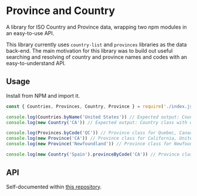 # Province and Country

A library for ISO Country and Province data, wrapping two npm modules in an easy-to-use API.

This library currently uses `country-list` and `provinces` libraries as the data back-end. The main motivation for this library was to build out useful searching and resolving of country and province names and codes with an easy-to-understand API.

## Usage

Install from NPM and import it.

```javascript
const { Countries, Provinces, Country, Province } = require('./index.js')

console.log(Countries.byName('United States')) // Expected output: Country class with data for United States of America
console.log(new Country('CA')) // Expected output: Country class with data for Canada

console.log(Provinces.byCode('QC')) // Province class for Quebec, Canada
console.log(new Province('CA')) // Province class for California, United States
console.log(new Province('Newfoundland')) // Province class for Newfoundland, Canada

console.log(new Country('Spain').provinceByCode('CA')) // Province class for Cádiz, Spain

```

## API

Self-documented within [this repository](./docs/modules.md).
